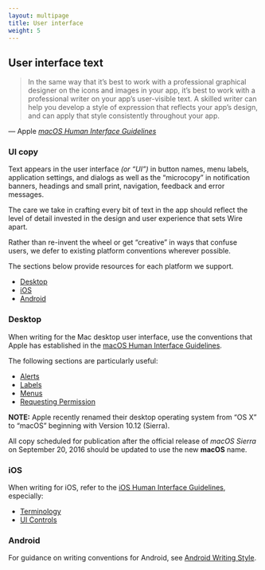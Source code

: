 ```yaml
---
layout: multipage
title: User interface
weight: 5
---
```


## User interface text

> In the same way that it’s best to work with a professional graphical designer on the icons and images in your app, it’s best to work with a professional writer on your app’s user-visible text. A skilled writer can help you develop a style of expression that reflects your app’s design, and can apply that style consistently throughout your app.

— Apple _[macOS Human Interface Guidelines][1]_


### UI copy

Text appears in the user interface _(or “UI”)_ in button names, menu labels, application settings, and dialogs as well as the “microcopy” in notification banners, headings and small print, navigation, feedback and error messages.

The care we take in crafting every bit of text in the app should reflect the level of detail invested in the design and user experience that sets Wire apart.

Rather than re-invent the wheel or get “creative” in ways that confuse users, we defer to existing platform conventions wherever possible.

The sections below provide resources for each platform we support.

<!-- MarkdownTOC autolink="true" bracket="round" depth="3" -->

* [Desktop](#desktop)
* [iOS](#ios)
* [Android](#android)

<!-- /MarkdownTOC -->

### Desktop

When writing for the Mac desktop user interface, use the conventions that Apple has established in the [macOS Human Interface Guidelines][1].

The following sections are particularly useful:

* [Alerts][2]
* [Labels][3]
* [Menus][4]
* [Requesting Permission][5]

**NOTE:** Apple recently renamed their desktop operating system from “OS X” to “macOS” beginning with Version 10.12 (Sierra).

All copy scheduled for publication after the official release of _macOS Sierra_ on September 20, 2016 should be updated to use the new **macOS** name.

### iOS

When writing for iOS, refer to the [iOS Human Interface Guidelines][6], especially:

* [Terminology][7]
* [UI Controls][8]

### Android

For guidance on writing conventions for Android, see [Android Writing Style][9].

[1]: https://developer.apple.com/macos/human-interface-guidelines/
[2]: https://developer.apple.com/macos/human-interface-guidelines/windows-and-views/alerts/
[3]: https://developer.apple.com/macos/human-interface-guidelines/fields-and-labels/labels/
[4]: https://developer.apple.com/macos/human-interface-guidelines/menus/
[5]: https://developer.apple.com/macos/human-interface-guidelines/user-interaction/requesting-permission/
[6]: https://developer.apple.com/ios/human-interface-guidelines/
[7]: https://developer.apple.com/ios/human-interface-guidelines/visual-design/terminology/
[8]: https://developer.apple.com/ios/human-interface-guidelines/controls/buttons/
[9]: https://developer.android.com/design/style/writing.html
